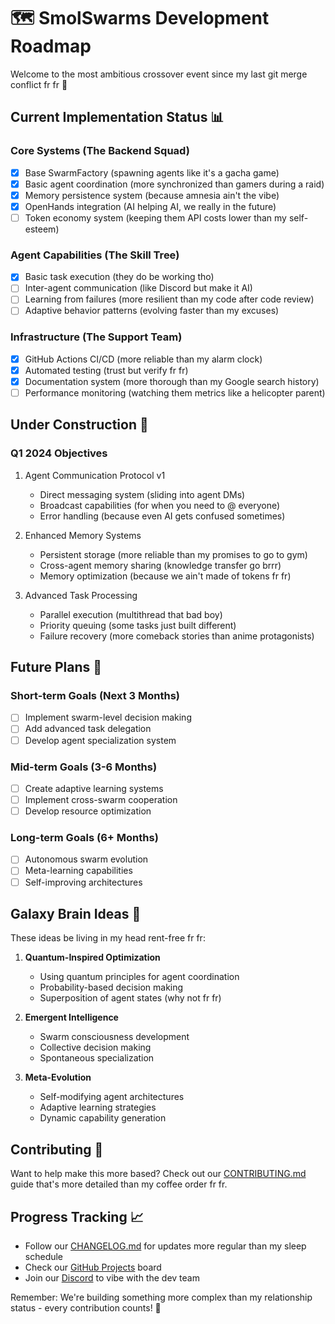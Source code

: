 # 🗺️ SmolSwarms Development Roadmap

Welcome to the most ambitious crossover event since my last git merge conflict fr fr 🚀

## Current Implementation Status 📊

### Core Systems (The Backend Squad)
- [x] Base SwarmFactory (spawning agents like it's a gacha game)
- [x] Basic agent coordination (more synchronized than gamers during a raid)
- [x] Memory persistence system (because amnesia ain't the vibe)
- [x] OpenHands integration (AI helping AI, we really in the future)
- [ ] Token economy system (keeping them API costs lower than my self-esteem)

### Agent Capabilities (The Skill Tree)
- [x] Basic task execution (they do be working tho)
- [ ] Inter-agent communication (like Discord but make it AI)
- [ ] Learning from failures (more resilient than my code after code review)
- [ ] Adaptive behavior patterns (evolving faster than my excuses)

### Infrastructure (The Support Team)
- [x] GitHub Actions CI/CD (more reliable than my alarm clock)
- [x] Automated testing (trust but verify fr fr)
- [x] Documentation system (more thorough than my Google search history)
- [ ] Performance monitoring (watching them metrics like a helicopter parent)

## Under Construction 🚧

### Q1 2024 Objectives
1. Agent Communication Protocol v1
   - Direct messaging system (sliding into agent DMs)
   - Broadcast capabilities (for when you need to @ everyone)
   - Error handling (because even AI gets confused sometimes)

2. Enhanced Memory Systems
   - Persistent storage (more reliable than my promises to go to gym)
   - Cross-agent memory sharing (knowledge transfer go brrr)
   - Memory optimization (because we ain't made of tokens fr fr)

3. Advanced Task Processing
   - Parallel execution (multithread that bad boy)
   - Priority queuing (some tasks just built different)
   - Failure recovery (more comeback stories than anime protagonists)

## Future Plans 🌠

### Short-term Goals (Next 3 Months)
- [ ] Implement swarm-level decision making
- [ ] Add advanced task delegation
- [ ] Develop agent specialization system

### Mid-term Goals (3-6 Months)
- [ ] Create adaptive learning systems
- [ ] Implement cross-swarm cooperation
- [ ] Develop resource optimization

### Long-term Goals (6+ Months)
- [ ] Autonomous swarm evolution
- [ ] Meta-learning capabilities
- [ ] Self-improving architectures

## Galaxy Brain Ideas 🧠

These ideas be living in my head rent-free fr fr:

1. **Quantum-Inspired Optimization**
   - Using quantum principles for agent coordination
   - Probability-based decision making
   - Superposition of agent states (why not fr fr)

2. **Emergent Intelligence**
   - Swarm consciousness development
   - Collective decision making
   - Spontaneous specialization

3. **Meta-Evolution**
   - Self-modifying agent architectures
   - Adaptive learning strategies
   - Dynamic capability generation

## Contributing 🤝

Want to help make this more based? Check out our [CONTRIBUTING.md](CONTRIBUTING.md) guide that's more detailed than my coffee order fr fr.

## Progress Tracking 📈

- Follow our [CHANGELOG.md](CHANGELOG.md) for updates more regular than my sleep schedule
- Check our [GitHub Projects](https://github.com/UltraInstinct0x/smolswarms/projects) board
- Join our [Discord](https://discord.gg/smolswarms) to vibe with the dev team

Remember: We're building something more complex than my relationship status - every contribution counts! 💯
